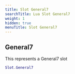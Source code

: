 ```yaml
---
title: Slot General7
searchTitle: Lua Slot General7
weight: 1
hidden: true
menuTitle: Slot General7
---
```

## General7

This represents a General7 slot
```lua
Slot.General7
```